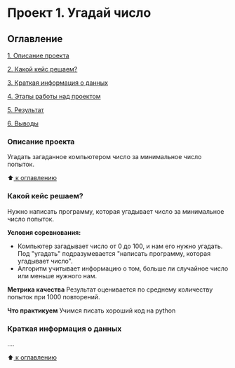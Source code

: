 # Проект 1. Угадай число

## Оглавление
[1. Описание проекта](https://github.com/Blef0099/sf_data_science/blob/main/project_1/README.md#Описание-проекта)

[2. Какой кейс решаем?](https://github.com/Blef0099/sf_data_science/blob/main/project_1/README.md#Какой-кейс-решаем)

[3. Краткая информация о данных](____)

[4. Этапы работы над проектом](_____)

[5. Результат](_____)

[6. Выводы](_____)

### Описание проекта
Угадать загаданное компьютером число за минимальное число попыток.

:arrow_up:[ к оглавлению](______)


### Какой кейс решаем?
Нужно написать программу, которая угадывает число за минимальное число попыток.

**Условия соревнования:**
- Компьютер загадывает число от 0 до 100, и нам его нужно угадать. Под "угадать" подразумевается "написать программу, которая угадывает число".
- Алгоритм учитывает информацию о том, больше ли случайное число или меньше нужного нам.

**Метрика качества**
Результат оценивается по среднему количеству попыток при 1000 повторений.

**Что практикуем**
Учимся писать хороший код на python


### Краткая информация о данных
....

:arrow_up:[ к оглавлению](_____)